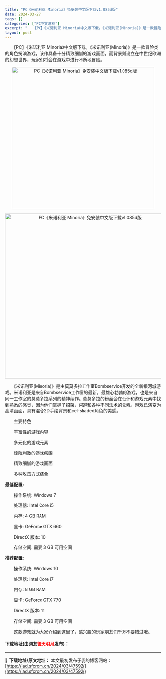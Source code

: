 ```yaml
---
title: "PC《米诺利亚 Minoria》免安装中文版下载v1.085d版"
date: 2024-03-27
tags: []
categories: ["PC中文游戏"]
excerpt: "　　【PC】《米诺利亚 Minoria》中文版下载。《米诺利亚(Minoria)》是一款冒险类的角色扮演游戏，该作具备十分精致细腻的游戏画面，而背景则设立在中世纪欧洲的幻想世界，玩家们将会在游戏中进行不断地冒险。 　　《米诺利亚(Minoria)》是由莫莫多拉工作室Bombservice开发的全新银&hellip;"
layout: post
---
```


 <p>　　【PC】《米诺利亚 Minoria》中文版下载。《米诺利亚(Minoria)》是一款冒险类的角色扮演游戏，该作具备十分精致细腻的游戏画面，而背景则设立在中世纪欧洲的幻想世界，玩家们将会在游戏中进行不断地冒险。</p> <p align="center"><img align="" border="0" src="https://lad.sfcrom.cn/wp-content/uploads/2024/03/20240327_66036977dde76.webp" width="460" alt="PC《米诺利亚 Minoria》免安装中文版下载v1.085d版" /></p> <p align="center"><img align="" border="0" src="https://lad.sfcrom.cn/wp-content/uploads/2024/03/20240327_6603697832e0e.webp" width="534" alt="PC《米诺利亚 Minoria》免安装中文版下载v1.085d版" /></p> <p>　　《米诺利亚(Minoria)》是由莫莫多拉工作室Bombservice开发的全新银河城游戏。米诺利亚是来自Bombservice工作室的最新，最雄心勃勃的游戏，也是来自同一工作室的莫莫多拉系列的精神续作。莫莫多拉的粉丝会在设计和游戏元素中找到熟悉的感觉，因为他们掌握了招架，闪避和各种不同法术的元素。游戏已演变为高清画面，具有混合2D手绘背景和cel-shaded角色的美感。</p> <p>　　主要特色</p> <p>　　丰富性的游戏内容</p> <p>　　多元化的游戏元素</p> <p>　　惊险刺激的游戏氛围</p> <p>　　精致细腻的游戏画面</p> <p>　　多种攻击方式结合</p> <p><strong>最低配置:</strong></p> <p>　　操作系统: Windows 7</p> <p>　　处理器: Intel Core i5</p> <p>　　内存: 4 GB RAM</p> <p>　　显卡: GeForce GTX 660</p> <p>　　DirectX 版本: 10</p> <p>　　存储空间: 需要 3 GB 可用空间</p> <p><strong>推荐配置:</strong></p> <p>　　操作系统: Windows 10</p> <p>　　处理器: Intel Core i7</p> <p>　　内存: 8 GB RAM</p> <p>　　显卡: GeForce GTX 770</p> <p>　　DirectX 版本: 11</p> <p>　　存储空间: 需要 3 GB 可用空间</p> <p>　　这款游戏就为大家介绍到这里了，感兴趣的玩家朋友们千万不要错过哦。</p> <p><h4>下载地址(由网友<font color="red">御天明月</font>发布)：</h4></p> 

---
📖 **下载地址/原文地址：** 本文最初发布于我的博客网站：[https://lad.sfcrom.cn/2024/03/47592/](https://lad.sfcrom.cn/2024/03/47592/)
